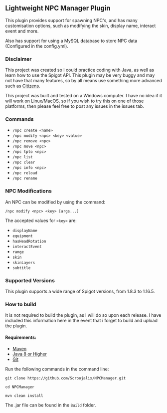 ## Lightweight NPC Manager Plugin

This plugin provides support for spawning NPC's, and has many customisation options, such as modifying the skin, display name, interact event and more. 

Also has support for using a MySQL database to store NPC data (Configured in the config.yml).

### Disclaimer
This project was created so I could practice coding with Java, as well as learn how to use the Spigot API. This plugin may be very buggy and may not have that many features, so by all means use something more advanced such as [Citizens](https://www.spigotmc.org/resources/citizens.13811/).

This project was built and tested on a Windows computer. I have no idea if it will work on Linux/MacOS, so if you wish to try this on one of those platforms, then please feel free to post any issues in the issues tab.

### Commands

 * `/npc create <name>`
 * `/npc modify <npc> <key> <value>`
 * `/npc remove <npc>`
 * `/npc move <npc>`
 * `/npc tpto <npc>`
 * `/npc list`
 * `/npc clear`
 * `/npc info <npc>`
 * `/npc reload`
 * `/npc rename`

### NPC Modifications
An NPC can be modified by using the command:

`/npc modify <npc> <key> [args...]`

The accepted values for `<key>` are:

* `displayName`
* `equipment`
* `hasHeadRotation`
* `interactEvent`
* `range`
* `skin`
* `skinLayers`
* `subtitle`

### Supported Versions

This plugin supports a wide range of Spigot versions, from 1.8.3 to 1.16.5.

### How to build

It is not required to build the plugin, as I will do so upon each release. I have included this information here in the event that i forget to build and upload the plugin.

#### Requirements:

 * [Maven](https://maven.apache.org/download.cgi)
 * [Java 8 or Higher](https://www.oracle.com/au/java/technologies/javase-downloads.html)
 * [Git](https://git-scm.com/downloads)

Run the following commands in the command line:

```
git clone https://github.com/Scroojalix/NPCManager.git

cd NPCManager

mvn clean install
```

The .jar file can be found in the `Build` folder.

